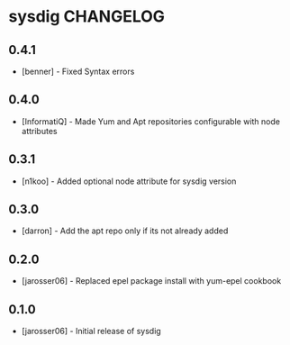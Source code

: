 sysdig CHANGELOG
================

0.4.1
-----
- [benner] - Fixed Syntax errors

0.4.0
-----
- [InformatiQ] - Made Yum and Apt repositories configurable with node attributes

0.3.1
-----
- [n1koo] - Added optional node attribute for sysdig version

0.3.0
-----
- [darron] - Add the apt repo only if its not already added

0.2.0
-----
- [jarosser06] - Replaced epel package install with yum-epel cookbook

0.1.0
-----
- [jarosser06] - Initial release of sysdig
